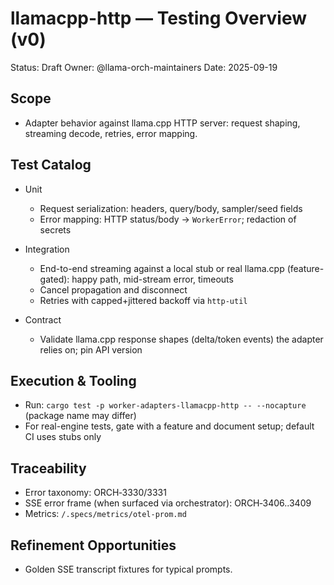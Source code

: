 # llamacpp-http — Testing Overview (v0)

Status: Draft
Owner: @llama-orch-maintainers
Date: 2025-09-19

## Scope

- Adapter behavior against llama.cpp HTTP server: request shaping, streaming decode, retries, error mapping.

## Test Catalog

- Unit
  - Request serialization: headers, query/body, sampler/seed fields
  - Error mapping: HTTP status/body → `WorkerError`; redaction of secrets

- Integration
  - End-to-end streaming against a local stub or real llama.cpp (feature-gated): happy path, mid-stream error, timeouts
  - Cancel propagation and disconnect
  - Retries with capped+jittered backoff via `http-util`

- Contract
  - Validate llama.cpp response shapes (delta/token events) the adapter relies on; pin API version

## Execution & Tooling

- Run: `cargo test -p worker-adapters-llamacpp-http -- --nocapture` (package name may differ)
- For real-engine tests, gate with a feature and document setup; default CI uses stubs only

## Traceability

- Error taxonomy: ORCH‑3330/3331
- SSE error frame (when surfaced via orchestrator): ORCH‑3406..3409
- Metrics: `/.specs/metrics/otel-prom.md`

## Refinement Opportunities

- Golden SSE transcript fixtures for typical prompts.
